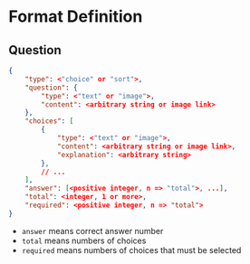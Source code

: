 Format Definition
===

Question
----
```json
{
    "type": <"choice" or "sort">,
    "question": { 
        "type": <"text" or "image">,
        "content": <arbitrary string or image link>
    },
    "choices": [
        { 
            "type": <"text" or "image">,
            "content": <arbitrary string or image link>,
            "explanation": <arbitrary string>
        },
        // ...
    ],
    "answer": [<positive integer, n => "total">, ...],
    "total": <integer, 1 or more>,
    "required": <positive integer, n => "total">
}
```
- `answer` means correct answer number
- `total` means numbers of choices
- `required` means numbers of choices that must be selected
